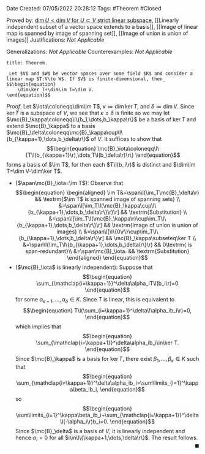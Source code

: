 <br />
<br />

Date Created: 07/05/2022 20:28:12
Tags: #Theorem #Closed

Proved by: [$\dim U<\dim V$ for $U\subset V$ strict linear subspace](Dimension%20of%20proper%20subspace%20strictly%20less%20than%20dimension%20of%20vector%20space%20(finite-dim.).md), [[Linearly independent subset of a vector space extends to a basis]], [[Image of linear map is spanned by image of spanning set]], [[Image of union is union of images]]
Justifications: _Not Applicable_

Generalizations: _Not Applicable_
Counterexamples: _Not Applicable_

``` ad-Theorem
title: Theorem.

_Let $V$ and $W$ be vector spaces over some field $K$ and consider a linear map $T:V\to W$. If $V$ is finite-dimensional, then_
$$\begin{equation}
    \dim\ker T+\dim\im T=\dim V.
\end{equation}$$

```

_Proof_. Let $\iota\coloneqq\dim\im T$, $\kappa\coloneqq\dim\ker T$, and $\delta\coloneqq\dim V$. Since $\ker T$ is a subspace of $V$, we see that $\kappa\leq\delta$ is finite so we may let $\mc{B}_\kappa\coloneqq\l\{b_1,\dots,b_\kappa\r\}$ be a basis of $\ker T$ and extend $\mc{B}_\kappa$ to a basis $\mc{B}_\delta\coloneqq\mc{B}_\kappa\cup\l\{b_{\kappa+1},\dots,b_\delta\r\}$ of $V$. It suffices to show that
$$\begin{equation}
    \mc{B}_\iota\coloneqq\l\{T\l(b_{\kappa+1}\r),\dots,T\l(b_\delta\r)\r\}
\end{equation}$$
forms a basis of $\im T$, for then each $T\l(b_i\r)$ is distinct and $\dim\im T=\dim V-\dim\ker T$.
* ($\span\mc{B}_\iota=\im T$): Observe that
$$\begin{equation}
    \begin{aligned}
        \im T&=\span\l(\im_T\mc{B}_\delta\r) && \textrm{$\im T$ is spanned image of spanning sets} \\
        &=\span\l[\im_T\l(\mc{B}_\kappa\cup\l\{b_{\kappa+1},\dots,b_\delta\r\}\r)\r] && \textrm{Substitution} \\
        &=\span\l[\im_T\l(\mc{B}_\kappa\r)\cup\im_T\l\{b_{\kappa+1},\dots,b_\delta\r\}\r] && \textrm{Image of union is union of images} \\
        &=\span\l[\l\{0\r\}\cup\im_T\l\{b_{\kappa+1},\dots,b_\delta\r\}\r] && \mc{B}_\kappa\subseteq\ker T \\
        &=\span\l(\im_T\l\{b_{\kappa+1},\dots,b_\delta\r\}\r) && 0\textrm{ is span-redundant}\\
        &=\span\mc{B}_\iota. && \textrm{Substitution}
    \end{aligned}
\end{equation}$$
* ($\mc{B}_\iota$ is linearly independent): Suppose that
$$\begin{equation}
    \sum_{\mathclap{i=\kappa+1}}^\delta\alpha_iT\l(b_i\r)=0
\end{equation}$$
for some $\alpha_{\kappa+1},\dots,\alpha_\delta\in K$. Since $T$ is linear, this is equivalent to
$$\begin{equation}
    T\l(\sum_{i=\kappa+1}^\delta\!\alpha_ib_i\r)=0,
\end{equation}$$
which implies that
$$\begin{equation}
    \sum_{\mathclap{i=\kappa+1}}^\delta\alpha_ib_i\in\ker T.
\end{equation}$$
Since $\mc{B}_\kappa$ is a basis for $\ker T$, there exist $\beta_1,\dots,\beta_\kappa\in K$ such that
$$\begin{equation}
    \sum_{\mathclap{i=\kappa+1}}^\delta\alpha_ib_i=\sum\limits_{i=1}^\kappa\beta_ib_i,
\end{equation}$$
so
$$\begin{equation}
    \sum\limits_{i=1}^\kappa\beta_ib_i+\sum_{\mathclap{i=\kappa+1}}^\delta\l(-\alpha_i\r)b_i=0.
\end{equation}$$
Since $\mc{B}_\delta$ is a basis of $V$, it is linearly independent and hence $\alpha_i=0$ for all $i\in\l\{\kappa+1,\dots,\delta\r\}$. The result follows.<span style="float:right;">$\blacksquare$</span>
